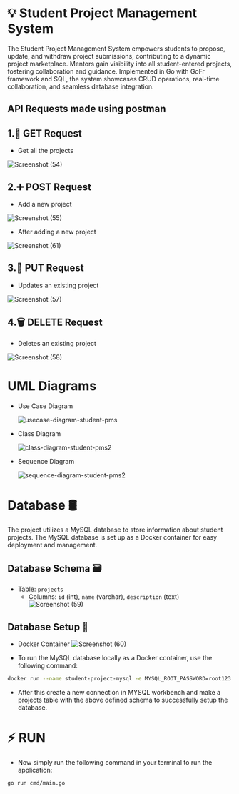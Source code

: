 # 💡 Student Project Management System

The Student Project Management System empowers students to propose, update, and withdraw project submissions, contributing to a dynamic project marketplace. Mentors gain visibility into all student-entered projects, fostering collaboration and guidance. Implemented in Go with GoFr framework and SQL, the system showcases CRUD operations, real-time collaboration, and seamless database integration.

## API Requests made using postman

## 1.🚀 GET Request
- Get all the projects
  
![Screenshot (54)](https://github.com/KRG17/zopsmart_go_prj/assets/109519365/2c857c84-78a7-4187-8a43-f4e8a4aaca97)

## 2.➕ POST Request
- Add a new project
  
![Screenshot (55)](https://github.com/KRG17/zopsmart_go_prj/assets/109519365/bf3d7ff1-1b26-42ad-8261-c218b8be34f5)

- After adding a new project
  
![Screenshot (61)](https://github.com/KRG17/zopsmart_GoFr_api_project/assets/109519365/9d510ac9-387d-4374-8191-80e351e2e0b6)

## 3.🔄 PUT Request
- Updates an existing project
  
![Screenshot (57)](https://github.com/KRG17/zopsmart_go_prj/assets/109519365/0856901a-ac23-461c-96b7-5d76bc63ac4b)

## 4.🗑️ DELETE Request
- Deletes an existing project
  
![Screenshot (58)](https://github.com/KRG17/zopsmart_go_prj/assets/109519365/e1855310-f7e9-4eb1-ac26-50f88c901faa)

# UML Diagrams
- Use Case Diagram
  
  ![usecase-diagram-student-pms](https://github.com/KRG17/zopsmart_GoFr_api_project/assets/109519365/280269b1-95b6-4d2b-92e7-8ce82d5b35f2)

- Class Diagram
  
  ![class-diagram-student-pms2](https://github.com/KRG17/zopsmart_GoFr_api_project/assets/109519365/c5ad5c2b-a6a9-4bae-9bd6-b246b4f30db6)

- Sequence Diagram
  
  ![sequence-diagram-student-pms2](https://github.com/KRG17/zopsmart_GoFr_api_project/assets/109519365/1bf83ef4-95e8-4401-8a64-ed9e4f8ee90e)

# Database 🛢️

The project utilizes a MySQL database to store information about student projects. The MySQL database is set up as a Docker container for easy deployment and management.

## Database Schema 🗃️

- Table: `projects`
  - Columns: `id` (int), `name` (varchar), `description` (text)
![Screenshot (59)](https://github.com/KRG17/zopsmart_go_prj/assets/109519365/d68758bb-1dc6-49c1-8bff-c2f1b02e0dda)


## Database Setup 🐳
- Docker Container
![Screenshot (60)](https://github.com/KRG17/zopsmart_go_prj/assets/109519365/07fd2a83-d48d-4755-a8ce-a51a3835bcf8)

- To run the MySQL database locally as a Docker container, use the following command:
```bash
docker run --name student-project-mysql -e MYSQL_ROOT_PASSWORD=root123 -e MYSQL_DATABASE=student_project_db -p 3306:3306 -d mysql:8.0.30
```
- After this create a new connection in MYSQL workbench and make a projects table with the above defined schema to successfully setup the database.

# ⚡️ RUN
- Now simply run the following command in your terminal to run the application:
```bash
go run cmd/main.go
```
